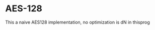 # AES-128                                                     
This a naive  AES128 implementation, no optimization is dN in thisprog   
    
